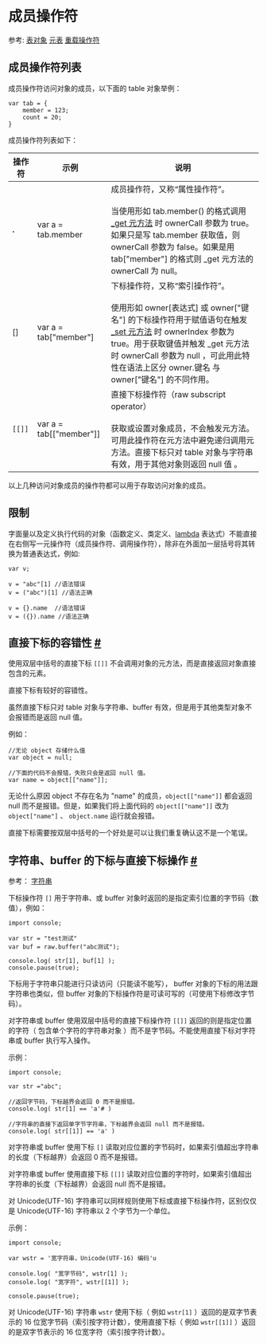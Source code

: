 # 成员操作符

参考:
[表对象](../datatype/table/_.md) 
[元表](../../library-guide/builtin/table/_.md) 
[重载操作符](overloading.md)

## 成员操作符列表

成员操作符访问对象的成员，以下面的 table 对象举例：  
  
```aardio
var tab = {
    member = 123;
    count = 20;
}
```  
  
成员操作符列表如下：

| 操作符 | 示例 | 说明 |
| --- | --- | --- |
| **.<br>** | var a = tab.member | 成员操作符，又称“属性操作符”。<br><br>当使用形如 tab.member() 的格式调用 [\_get 元方法](../datatype/table/meta.md#_get) 时 ownerCall 参数为 true。如果只是写 tab.member 获取值，则 ownerCall 参数为 false。如果是用 tab\["member"\] 的格式则 \_get 元方法的 ownerCall 为 null。|
| \[\] | var a = tab\["member"\] | 下标操作符，又称“索引操作符”。<br><br>使用形如 owner\[表达式\] 或 owner\["键名"\] 的下标操作符用于赋值语句在触发 [\_set 元方法](../datatype/table/meta.md#_set) 时 ownerIndex 参数为 true。用于获取键值并触发 \_get 元方法时 ownerCall 参数为 null ，可此用此特性在语法上区分 owner.键名 与 owner\["键名"\] 的不同作用。|
| `[[]]` | var a = tab\[\["member"\]\] | 直接下标操作符（raw subscript operator）<br> <br> 获取或设置对象成员，不会触发元方法。可用此操作符在元方法中避免递归调用元方法。直接下标只对 table 对象与字符串有效，用于其他对象则返回 null 值 。<br> |

以上几种访问对象成员的操作符都可以用于存取访问对象的成员。

## 限制

字面量以及定义执行代码的对象（函数定义、类定义、[lambda](../function/lambda.md) 表达式）不能直接在右侧写一元操作符（成员操作符、调用操作符），除非在外面加一层括号将其转换为普通表达式，例如:

```aardio
var v;

v = "abc"[1] //语法错误
v = ("abc")[1] //语法正确

v = {}.name  //语法错误
v = ({}).name //语法正确
```

## 直接下标的容错性 <a id="raw-subscript" href="#raw-subscript">&#x23;</a>


使用双层中括号的直接下标 `[[]]` 不会调用对象的元方法，而是直接返回对象直接包含的元素。

直接下标有较好的容错性。

虽然直接下标只对 table 对象与字符串、buffer 有效，但是用于其他类型对象不会报错而是返回 null 值。 

例如：

```aardio
//无论 object 存储什么值
var object = null;

//下面的代码不会报错，失败只会是返回 null 值。
var name = object[["name"]];
```

无论什么原因 object 不存在名为 "name" 的成员，`object[["name"]]` 都会返回 null 而不是报错。但是，如果我们将上面代码的  `object[["name"]]` 改为  `object["name"]` 、 `object.name` 运行就会报错。 

直接下标需要按双层中括号的一个好处是可以让我们重复确认这不是一个笔误。

## 字符串、buffer 的下标与直接下标操作 <a id="string" href="#string">&#x23;</a>

参考： [字符串](../datatype/string.md)

下标操作符 `[]` 用于字符串、或 buffer 对象时返回的是指定索引位置的字节码（数值），例如：  

```aardio
import console;

var str = "test测试"
var buf = raw.buffer("abc测试");

console.log( str[1], buf[1] );
console.pause(true);
```  

下标用于字符串只能进行只读访问（只能读不能写）， buffer 对象的下标的用法跟字符串也类似，但 buffer 对象的下标操作符是可读可写的（可使用下标修改字节码）。

对字符串或 buffer 使用双层中括号的直接下标操作符 `[[]]` 返回的则是指定位置的字符（ 包含单个字符的字符串对象 ）而不是字节码。不能使用直接下标对字符串或 buffer 执行写入操作。 

示例：

```aardio
import console;

var str ="abc";
 
//返回字节码，下标越界会返回 0 而不是报错。
console.log( str[1] == 'a'# )  

//字符串的直接下返回单字节字符串，下标越界会返回 null 而不是报错。
console.log( str[[1]] == 'a' )
```  

对字符串或 buffer 使用下标 `[]` 读取对应位置的字节码时，如果索引值超出字符串的长度（下标越界）会返回 0 而不是报错。

对字符串或 buffer 使用直接下标 `[[]]` 读取对应位置的字符时，如果索引值超出字符串的长度（下标越界）会返回 null 而不是报错。

对 Unicode(UTF-16) 字符串可以同样规则使用下标或直接下标操作符，区别仅仅是 Unicode(UTF-16) 字符串以 2 个字节为一个单位。

示例：

```aardio
import console;

var wstr = '宽字符串，Unicode(UTF-16) 编码'u

console.log( "宽字节码", wstr[1] );
console.log( "宽字符", wstr[[1]] );

console.pause(true);
``` 

对 Unicode(UTF-16) 字符串 `wstr` 使用下标（ 例如 `wstr[1]` ）返回的是双字节表示的 16 位宽字节码（索引按字符计数），使用直接下标（ 例如 `wstr[[1]]` ）返回的是双字节表示的 16 位宽字符（索引按字符计数）。



